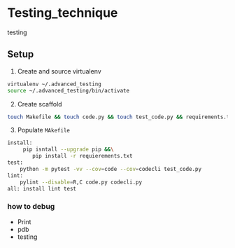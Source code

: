 # Testing_technique
 testing

## Setup

1. Create and source virtualenv

``` bash
virtualenv ~/.advanced_testing
source ~/.advanced_testing/bin/activate
```

2. Create scaffold

``` bash
touch Makefile && touch code.py && touch test_code.py && requirements.txt
``` 
3. Populate `MAkefile`

``` bash
install: 
     pip isntall --upgrade pip &&\
        pip install -r requierements.txt
test: 
    python -m pytest -vv --cov=code --cov=codecli test_code.py
lint:
    pylint --disable=R,C code.py codecli.py
all: install lint test
```
### how to debug
* Print
* pdb
* testing
